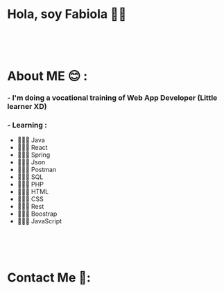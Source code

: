 # Hola, soy Fabiola 👋🏻
<!-- 
<div align="center">
<img hight="300" width="700" alt="GIF" align="center" src="https://github.com/Xx-Ashutosh-xX/Xx-Ashutosh-xX/blob/master/assets/208593.gif">
</div>
 -->
</br>
</br>
</br>


# About ME 😊 :

### - I'm doing a vocational training of Web App Developer (Little learner XD)
<!-- 
<img hight="400" width="500" alt="GIF" align="right" src="https://github.com/Xx-Ashutosh-xX/Xx-Ashutosh-xX/blob/master/assets/1936.gif">
 -->
### - Learning :
- 👩🏻‍💻 Java
- 👩🏻‍💻 React
- 👩🏻‍💻 Spring
- 👩🏻‍💻 Json
- 👩🏻‍💻 Postman
- 👩🏻‍💻 SQL
- 👩🏻‍💻 PHP
- 👩🏻‍💻 HTML
- 👩🏻‍💻 CSS
- 👩🏻‍💻 Rest
- 👩🏻‍💻 Boostrap
- 👩🏻‍💻 JavaScript

</br>
</br>
</br>


# Contact Me 💬:

<p>
 </br>
<!-- 

<img hight="320" width="450" align="right" alt="GIF" src="https://github.com/Xx-Ashutosh-xX/Xx-Ashutosh-xX/blob/master/assets/93195.gif">

 -->
....

 </p>
 

</br>
</br>
</br>
</br>
</br>
</br>
</br>

<!-- 

<p align="center" >  
  <a href="https://github.com/anuraghazra/github-readme-stats"> 
<img  src="https://github-readme-stats.vercel.app/api?username=Xx-Ashutosh-xX&&show_icons=true&theme=radical"/>
  </a>
  </p>
  -->
